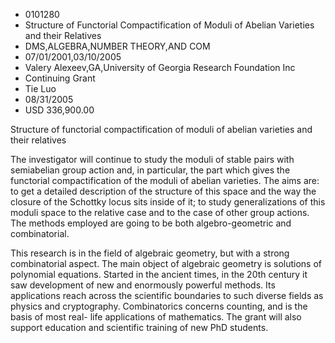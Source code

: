 
* 0101280
* Structure of Functorial Compactification of Moduli of Abelian Varieties and their Relatives
* DMS,ALGEBRA,NUMBER THEORY,AND COM
* 07/01/2001,03/10/2005
* Valery Alexeev,GA,University of Georgia Research Foundation Inc
* Continuing Grant
* Tie Luo
* 08/31/2005
* USD 336,900.00

Structure of functorial compactification of moduli of abelian varieties and
their relatives

The investigator will continue to study the moduli of stable pairs with
semiabelian group action and, in particular, the part which gives the functorial
compactification of the moduli of abelian varieties. The aims are: to get a
detailed description of the structure of this space and the way the closure of
the Schottky locus sits inside of it; to study generalizations of this moduli
space to the relative case and to the case of other group actions. The methods
employed are going to be both algebro-geometric and combinatorial.

This research is in the field of algebraic geometry, but with a strong
combinatorial aspect. The main object of algebraic geometry is solutions of
polynomial equations. Started in the ancient times, in the 20th century it saw
development of new and enormously powerful methods. Its applications reach
across the scientific boundaries to such diverse fields as physics and
cryptography. Combinatorics concerns counting, and is the basis of most real-
life applications of mathematics. The grant will also support education and
scientific training of new PhD students.


